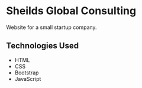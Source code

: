 # Sheilds Global Consulting 
Website for a small startup company. 

## Technologies Used
- HTML
- CSS
- Bootstrap
- JavaScript
